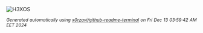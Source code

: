 <div align="justify">
<picture>
    <source media="(prefers-color-scheme: dark)" srcset="https://i.ibb.co/zSg029f/output-gif.gif">
    <source media="(prefers-color-scheme: light)" srcset="https://i.ibb.co/zSg029f/output-gif.gif">
    <img alt="H3XOS" src="https://i.ibb.co/zSg029f/output-gif.gif">
</picture>

<sub><i>Generated automatically using [x0rzavi/github-readme-terminal](https://github.com/x0rzavi/github-readme-terminal) on Fri Dec 13 03:59:42 AM EET 2024</i></sub>
</div>